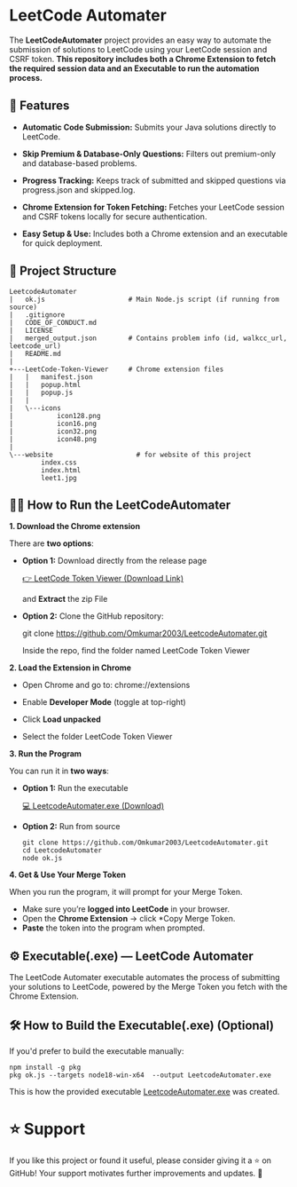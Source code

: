 # LeetCode Automater

The **LeetCodeAutomater** project provides an easy way to automate the submission of solutions to LeetCode using your LeetCode session and CSRF token. **This repository includes both a Chrome Extension to fetch the required session data and an Executable to run the automation process.**

## 🧩 Features

- **Automatic Code Submission:** Submits your Java solutions directly to LeetCode.

- **Skip Premium & Database-Only Questions:** Filters out premium-only and database-based problems.

- **Progress Tracking:** Keeps track of submitted and skipped questions via progress.json and skipped.log.

- **Chrome Extension for Token Fetching:** Fetches your LeetCode session and CSRF tokens locally for secure authentication.

- **Easy Setup & Use:** Includes both a Chrome extension and an executable for quick deployment.

## 📂 Project Structure
```
LeetcodeAutomater
|   ok.js                     # Main Node.js script (if running from source)
|   .gitignore
|   CODE_OF_CONDUCT.md
|   LICENSE
|   merged_output.json        # Contains problem info (id, walkcc_url, leetcode_url)
|   README.md
|   
+---LeetCode-Token-Viewer     # Chrome extension files
|   |   manifest.json
|   |   popup.html
|   |   popup.js
|   |
|   \---icons
|           icon128.png
|           icon16.png
|           icon32.png
|           icon48.png
|
\---website                     # for website of this project
        index.css
        index.html
        leet1.jpg
```


## 🧑‍💻 How to Run the LeetCodeAutomater

 **1. Download the Chrome extension**

There are **two options**:
- **Option 1:** Download directly from the release page

    [👉 LeetCode Token Viewer (Download Link)](https://github.com/Omkumar2003/LeetcodeAutomater/releases/download/1.04/LeetCode-Token-Viewer.zip)

    and **Extract** the zip File
    
- **Option 2:** Clone the GitHub repository:
    
    
    git clone https://github.com/Omkumar2003/LeetcodeAutomater.git
    
    Inside the repo, find the folder named LeetCode Token Viewer

**2. Load the Extension in Chrome**

- Open Chrome and go to: chrome://extensions

- Enable **Developer Mode** (toggle at top-right)

- Click **Load unpacked**

- Select the folder LeetCode Token Viewer

**3. Run the Program**

You can run it in **two ways**:

- **Option 1:** Run the executable

    [💻 LeetcodeAutomater.exe (Download)](https://github.com/Omkumar2003/LeetcodeAutomater/releases/download/1.04/LeetcodeAutomater.exe)

- **Option 2:** Run from source

    ```
    git clone https://github.com/Omkumar2003/LeetcodeAutomater.git
    cd LeetcodeAutomater
    node ok.js
    ```


**4. Get & Use Your Merge Token**

When you run the program, it will prompt for your Merge Token.
- Make sure you’re **logged into LeetCode** in your browser.
- Open the **Chrome Extension** → click *Copy Merge Token.
- **Paste** the token into the program when prompted.

## ⚙ Executable(.exe) — LeetCode Automater

The LeetCode Automater executable automates the process of submitting your solutions to LeetCode, powered by the Merge Token you fetch with the Chrome Extension.

## 🛠 How to Build the Executable(.exe) (Optional)

If you'd prefer to build the executable manually:

```
npm install -g pkg
pkg ok.js --targets node18-win-x64  --output LeetcodeAutomater.exe
```

This is how the provided executable [LeetcodeAutomater.exe](https://github.com/Omkumar2003/LeetcodeAutomater/releases/download/1.04/LeetcodeAutomater.exe) was created.


# ⭐ Support

If you like this project or found it useful, please consider giving it a ⭐ on GitHub!
Your support motivates further improvements and updates. 💖